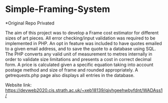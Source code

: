 # Simple-Framing-System
*Original Repo Privated

The aim of this project was to develop a Frame cost estimator for different sizes of art pieces. All error checking/input validation was required to be implemented in PHP. An opt in feature was included to have quotes emailed to a given email address, and to save the quote to a database using SQL. The PHP converts any valid unit of measurement to metres internally in order to validate size limitations and presents a cost in correct decimal form. A price is calculated given a specific equation taking into account postage method and size of frame and rounded appropriately. A getrequests.php page also displays all entries in the database.

Website link:
https://devweb2020.cis.strath.ac.uk/~xeb18139/qjvhgeehwbyfdnt/WADAss1/

